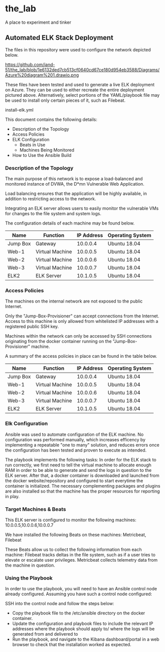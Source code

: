 # the_lab
A place to experiment and tinker
## Automated ELK Stack Deployment

The files in this repository were used to configure the network depicted below.

https://github.com/iand-51/the_lab/blob/1e6132ded7cb513cf0640cd67ce180d954eb3588/Diagrams/Azure%20diagram%201.drawio.png

These files have been tested and used to generate a live ELK deployment on Azure. They can be used to either recreate the entire deployment pictured above. Alternatively, select portions of the YAML/playbook file may be used to install only certain pieces of it, such as Filebeat.

install-elk.yml

This document contains the following details:
- Description of the Topology
- Access Policies
- ELK Configuration
  - Beats in Use
  - Machines Being Monitored
- How to Use the Ansible Build


### Description of the Topology

The main purpose of this network is to expose a load-balanced and monitored instance of DVWA, the D*mn Vulnerable Web Application.

Load balancing ensures that the application will be highly available, in addition to restricting access to the network.

Integrating an ELK server allows users to easily monitor the vulnerable VMs for changes to the file system and system logs.

The configuration details of each machine may be found below.

| Name     | Function        | IP Address | Operating System |
|----------|-----------------|------------|------------------|
| Jump Box | Gateway         | 10.0.0.4   | Ubuntu 18.04     |
| Web-1    | Virtual Machine | 10.0.0.5   | Ubuntu 18.04     |
| Web-2    | Virtual Machine | 10.0.0.6   | Ubuntu 18.04     |
| Web-3    | Virtual Machine | 10.0.0.7   | Ubuntu 18.04     |
| ELK2     | ELK Server      | 10.1.0.5   | Ubuntu 18.04     |

### Access Policies

The machines on the internal network are not exposed to the public Internet. 

Only the "Jump-Box-Provisioner" can accept connections from the Internet. Access to this machine is only allowed from whitelisted IP addresses with a registered public SSH key. 


Machines within the network can only be accessed by SSH connections originating from the docker container running on the "Jump-Box-Provisioner" machine. 

A summary of the access policies in place can be found in the table below.

| Name     | Function        | IP Address | Operating System |
|----------|-----------------|------------|------------------|
| Jump Box | Gateway         | 10.0.0.4   | Ubuntu 18.04     |
| Web-1    | Virtual Machine | 10.0.0.5   | Ubuntu 18.04     |
| Web-2    | Virtual Machine | 10.0.0.6   | Ubuntu 18.04     |
| Web-3    | Virtual Machine | 10.0.0.7   | Ubuntu 18.04     |
| ELK2     | ELK Server      | 10.1.0.5   | Ubuntu 18.04     |

### Elk Configuration

Ansible was used to automate configuration of the ELK machine. No configuration was performed manually, which increases efficency by implementing a repeatable "one to many" solution, and reduces errors once the configuration has been tested and proven to execute as intended.  

The playbook implements the following tasks:
In order for the ELK stack to run correctly, we first need to tell the virtual machine to allocate enough RAM in order to be able to generate and send the logs in question to the ELK server. After that, a docker container is downloaded and launched from the docker website/repository 
and configured to start everytime the container is initialized. The necessary complementing packages and plugins are also installed so that the machine has the proper resources for reporting in play. 

### Target Machines & Beats
This ELK server is configured to monitor the following machines:
10.0.0.5,10.0.0.6,10.0.0.7

We have installed the following Beats on these machines:
Metricbeat, Filebeat

These Beats allow us to collect the following information from each machine:
Filebeat tracks deltas in the file system, such as if a user tries to elevate or escalate user privileges. Metricbeat collects telemetry data from the machine in question.

### Using the Playbook
In order to use the playbook, you will need to have an Ansible control node already configured. Assuming you have such a control node configured: 

SSH into the control node and follow the steps below:
- Copy the playbook file to the /etc/ansible directory on the docker container.
- Update the configuration and playbook files to include the relevant IP addresses where the playbook should apply to/ where the logs will be generated from and delivered to 
- Run the playbook, and navigate to the Kibana dashboard/portal in a web browser to check that the installation worked as expected.

